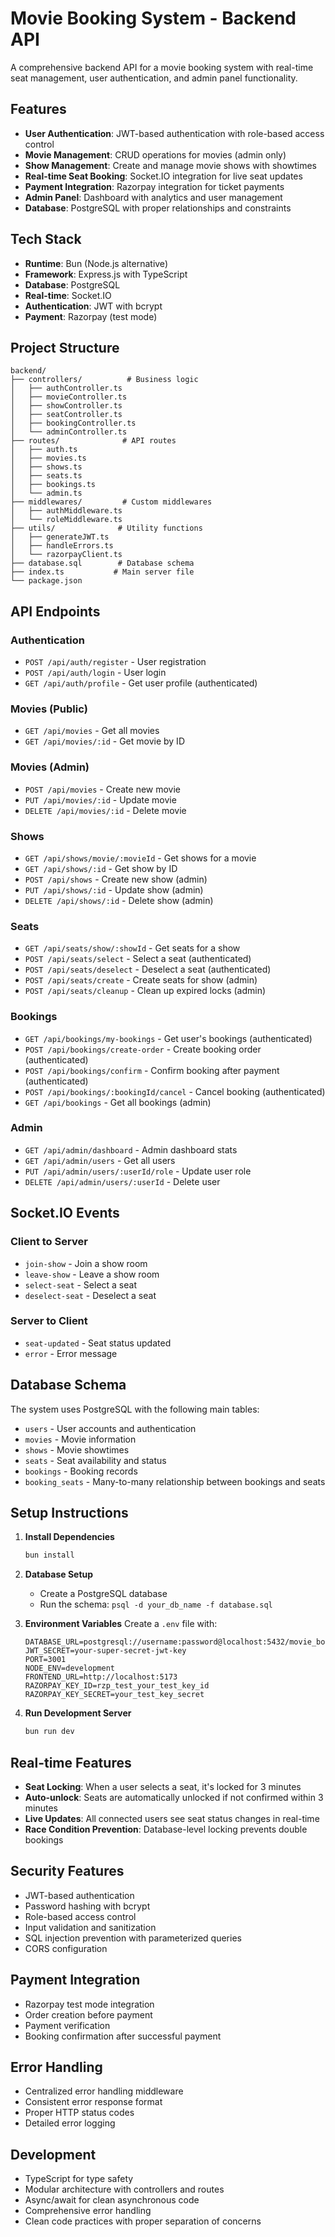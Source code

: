 # Movie Booking System - Backend API

A comprehensive backend API for a movie booking system with real-time seat management, user authentication, and admin panel functionality.

## Features

- **User Authentication**: JWT-based authentication with role-based access control
- **Movie Management**: CRUD operations for movies (admin only)
- **Show Management**: Create and manage movie shows with showtimes
- **Real-time Seat Booking**: Socket.IO integration for live seat updates
- **Payment Integration**: Razorpay integration for ticket payments
- **Admin Panel**: Dashboard with analytics and user management
- **Database**: PostgreSQL with proper relationships and constraints

## Tech Stack

- **Runtime**: Bun (Node.js alternative)
- **Framework**: Express.js with TypeScript
- **Database**: PostgreSQL
- **Real-time**: Socket.IO
- **Authentication**: JWT with bcrypt
- **Payment**: Razorpay (test mode)

## Project Structure

```
backend/
├── controllers/          # Business logic
│   ├── authController.ts
│   ├── movieController.ts
│   ├── showController.ts
│   ├── seatController.ts
│   ├── bookingController.ts
│   └── adminController.ts
├── routes/              # API routes
│   ├── auth.ts
│   ├── movies.ts
│   ├── shows.ts
│   ├── seats.ts
│   ├── bookings.ts
│   └── admin.ts
├── middlewares/         # Custom middlewares
│   ├── authMiddleware.ts
│   └── roleMiddleware.ts
├── utils/              # Utility functions
│   ├── generateJWT.ts
│   ├── handleErrors.ts
│   └── razorpayClient.ts
├── database.sql        # Database schema
├── index.ts           # Main server file
└── package.json
```

## API Endpoints

### Authentication

- `POST /api/auth/register` - User registration
- `POST /api/auth/login` - User login
- `GET /api/auth/profile` - Get user profile (authenticated)

### Movies (Public)

- `GET /api/movies` - Get all movies
- `GET /api/movies/:id` - Get movie by ID

### Movies (Admin)

- `POST /api/movies` - Create new movie
- `PUT /api/movies/:id` - Update movie
- `DELETE /api/movies/:id` - Delete movie

### Shows

- `GET /api/shows/movie/:movieId` - Get shows for a movie
- `GET /api/shows/:id` - Get show by ID
- `POST /api/shows` - Create new show (admin)
- `PUT /api/shows/:id` - Update show (admin)
- `DELETE /api/shows/:id` - Delete show (admin)

### Seats

- `GET /api/seats/show/:showId` - Get seats for a show
- `POST /api/seats/select` - Select a seat (authenticated)
- `POST /api/seats/deselect` - Deselect a seat (authenticated)
- `POST /api/seats/create` - Create seats for show (admin)
- `POST /api/seats/cleanup` - Clean up expired locks (admin)

### Bookings

- `GET /api/bookings/my-bookings` - Get user's bookings (authenticated)
- `POST /api/bookings/create-order` - Create booking order (authenticated)
- `POST /api/bookings/confirm` - Confirm booking after payment (authenticated)
- `POST /api/bookings/:bookingId/cancel` - Cancel booking (authenticated)
- `GET /api/bookings` - Get all bookings (admin)

### Admin

- `GET /api/admin/dashboard` - Admin dashboard stats
- `GET /api/admin/users` - Get all users
- `PUT /api/admin/users/:userId/role` - Update user role
- `DELETE /api/admin/users/:userId` - Delete user

## Socket.IO Events

### Client to Server

- `join-show` - Join a show room
- `leave-show` - Leave a show room
- `select-seat` - Select a seat
- `deselect-seat` - Deselect a seat

### Server to Client

- `seat-updated` - Seat status updated
- `error` - Error message

## Database Schema

The system uses PostgreSQL with the following main tables:

- `users` - User accounts and authentication
- `movies` - Movie information
- `shows` - Movie showtimes
- `seats` - Seat availability and status
- `bookings` - Booking records
- `booking_seats` - Many-to-many relationship between bookings and seats

## Setup Instructions

1. **Install Dependencies**

   ```bash
   bun install
   ```

2. **Database Setup**
   - Create a PostgreSQL database
   - Run the schema: `psql -d your_db_name -f database.sql`

3. **Environment Variables**
   Create a `.env` file with:

   ```
   DATABASE_URL=postgresql://username:password@localhost:5432/movie_booking_db
   JWT_SECRET=your-super-secret-jwt-key
   PORT=3001
   NODE_ENV=development
   FRONTEND_URL=http://localhost:5173
   RAZORPAY_KEY_ID=rzp_test_your_test_key_id
   RAZORPAY_KEY_SECRET=your_test_key_secret
   ```

4. **Run Development Server**
   ```bash
   bun run dev
   ```

## Real-time Features

- **Seat Locking**: When a user selects a seat, it's locked for 3 minutes
- **Auto-unlock**: Seats are automatically unlocked if not confirmed within 3 minutes
- **Live Updates**: All connected users see seat status changes in real-time
- **Race Condition Prevention**: Database-level locking prevents double bookings

## Security Features

- JWT-based authentication
- Password hashing with bcrypt
- Role-based access control
- Input validation and sanitization
- SQL injection prevention with parameterized queries
- CORS configuration

## Payment Integration

- Razorpay test mode integration
- Order creation before payment
- Payment verification
- Booking confirmation after successful payment

## Error Handling

- Centralized error handling middleware
- Consistent error response format
- Proper HTTP status codes
- Detailed error logging

## Development

- TypeScript for type safety
- Modular architecture with controllers and routes
- Async/await for clean asynchronous code
- Comprehensive error handling
- Clean code practices with proper separation of concerns
